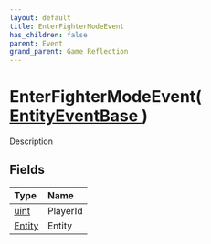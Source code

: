 ```yaml
---
layout: default
title: EnterFighterModeEvent
has_children: false
parent: Event
grand_parent: Game Reflection
---
```

# EnterFighterModeEvent( [ EntityEventBase ](/docs/game-reflection/events/entity_event_base) )
Description 

## Fields

| Type | Name |
|:-------------|:--------------|
| [uint](/docs/game-reflection/components/uint) | PlayerId |
| [Entity](/docs/game-reflection/classes/entity) | Entity |

